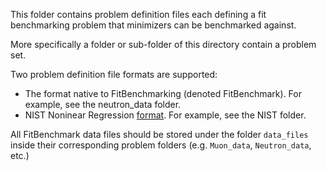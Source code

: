 This folder contains problem definition files each defining a
fit benchmarking problem that minimizers can be benchmarked against.

More specifically a folder or sub-folder of this directory contain a problem set.

Two problem definition file formats are supported:

* The format native to FitBenchmarking (denoted FitBenchmark). For example, see the neutron_data folder.
* NIST Noninear Regression [format](https://www.itl.nist.gov/div898/strd/nls/data/LINKS/DATA/Misra1a.dat). For example, see the NIST folder.

All FitBenchmark data files should be stored under the folder `data_files` inside their corresponding problem folders (e.g. `Muon_data`, `Neutron_data`, etc.)
